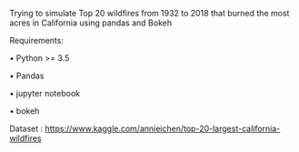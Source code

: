 Trying to simulate Top 20 wildfires from 1932 to 2018 that burned the most acres in California using pandas and Bokeh

Requirements:

•	Python >= 3.5

•	Pandas 

•	jupyter notebook

•	bokeh


Dataset : https://www.kaggle.com/annieichen/top-20-largest-california-wildfires
